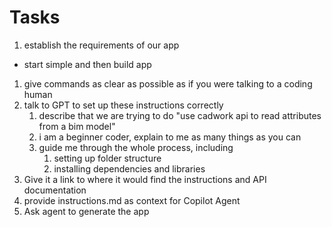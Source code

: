 # Tasks
1. establish the requirements of our app
 * start simple and then build app
1. give commands as clear as possible as if you were talking to a coding human
2. talk to GPT to set up these instructions correctly
    1. describe that we are trying to do
    "use cadwork api to read attributes from a bim model"
    1. i am a beginner coder, explain to me as many things as you can
    1. guide me through the whole process, including
        1. setting up folder structure
        1. installing dependencies and libraries
1. Give it a link to where it would find the instructions and API documentation
1. provide instructions.md as context for Copilot Agent
1. Ask agent to generate the app
